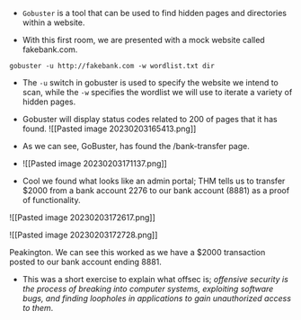 
- `Gobuster` is a tool that can be used to find hidden pages and directories within a website.

- With this first room, we are presented with a mock website called fakebank.com.

`gobuster -u http://fakebank.com -w wordlist.txt dir` 


- The `-u` switch in gobuster is used to specify the website we intend to scan, while the `-w` specifies the wordlist we will use to iterate a variety of hidden pages. 

- Gobuster will display status codes related to 200 of pages that it has found.
![[Pasted image 20230203165413.png]]

- As we can see, GoBuster, has found the /bank-transfer page.

- ![[Pasted image 20230203171137.png]]

- Cool we found what looks like an admin portal; THM tells us to transfer  $2000 from a bank account 2276 to our bank account (8881) as a proof of functionality.

![[Pasted image 20230203172617.png]]

![[Pasted image 20230203172728.png]]

Peakington. We can see this worked as we have a $2000 transaction posted to our bank account ending 8881.

- This was a short exercise to explain what offsec is; *offensive security is the process of breaking into computer systems, exploiting software bugs, and finding loopholes in applications to gain unauthorized access to them*. 



